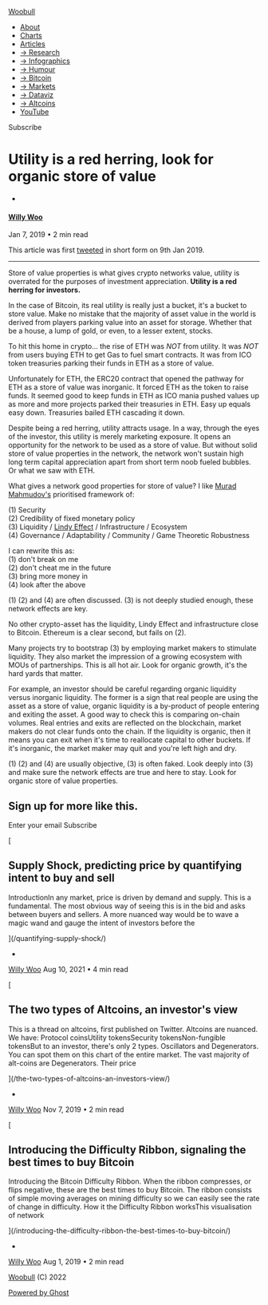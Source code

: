 [ Woobull ](https://woobull.com)

  * [About](https://woobull.com/about/)
  * [Charts](http://charts.woobull.com/)
  * [Articles](https://woobull.com/)
  * [→ Research](https://woobull.com/tag/research/)
  * [→ Infographics](https://woobull.com/tag/infographic/)
  * [→ Humour](https://woobull.com/tag/humour/)
  * [→ Bitcoin](https://woobull.com/tag/bitcoin/)
  * [→ Markets](https://woobull.com/tag/markets/)
  * [→ Dataviz](https://woobull.com/tag/data-visualisation/)
  * [→ Altcoins](https://woobull.com/tag/altcoins/)
  * [YouTube](https://www.youtube.com/channel/UCNSawUAJPtGqnhpucPqdDrw)

[ ](https://twitter.com/woonomic "Twitter")

Subscribe

# Utility is a red herring, look for organic store of value

  * [ ](/author/willywoo/)

#### [Willy Woo](/author/willywoo/)

Jan 7, 2019 • 2 min read

This article was first
[tweeted](https://twitter.com/woonomic/status/1082270730031517697) in short
form on 9th Jan 2019.

* * *

Store of value properties is what gives crypto networks value, utility is
overrated for the purposes of investment appreciation. **Utility is a red
herring for investors.**

In the case of Bitcoin, its real utility is really just a bucket, it's a
bucket to store value. Make no mistake that the majority of asset value in the
world is derived from players parking value into an asset for storage. Whether
that be a house, a lump of gold, or even, to a lesser extent, stocks.

To hit this home in crypto... the rise of ETH was _NOT_ from utility. It was
_NOT_ from users buying ETH to get Gas to fuel smart contracts. It was from
ICO token treasuries parking their funds in ETH as a store of value.

Unfortunately for ETH, the ERC20 contract that opened the pathway for ETH as a
store of value was inorganic. It forced ETH as the token to raise funds. It
seemed good to keep funds in ETH as ICO mania pushed values up as more and
more projects parked their treasuries in ETH. Easy up equals easy down.
Treasuries bailed ETH cascading it down.

Despite being a red herring, utility attracts usage. In a way, through the
eyes of the investor, this utility is merely marketing exposure. It opens an
opportunity for the network to be used as a store of value. But without solid
store of value properties in the network, the network won't sustain high long
term capital appreciation apart from short term noob fueled bubbles. Or what
we saw with ETH.

What gives a network good properties for store of value? I like [Murad
Mahmudov's](https://twitter.com/MustStopMurad) prioritised framework of:

(1) Security  
(2) Credibility of fixed monetary policy  
(3) Liquidity / [Lindy Effect](https://en.wikipedia.org/wiki/Lindy_effect) /
Infrastructure / Ecosystem  
(4) Governance / Adaptability / Community / Game Theoretic Robustness  
  
I can rewrite this as:  
(1) don't break on me  
(2) don't cheat me in the future  
(3) bring more money in  
(4) look after the above

(1) (2) and (4) are often discussed. (3) is not deeply studied enough, these
network effects are key.

No other crypto-asset has the liquidity, Lindy Effect and infrastructure close
to Bitcoin. Ethereum is a clear second, but fails on (2).

Many projects try to bootstrap (3) by employing market makers to stimulate
liquidity. They also market the impression of a growing ecosystem with MOUs of
partnerships. This is all hot air. Look for organic growth, it's the hard
yards that matter.

For example, an investor should be careful regarding organic liquidity versus
inorganic liquidity. The former is a sign that real people are using the asset
as a store of value, organic liquidity is a by-product of people entering and
exiting the asset. A good way to check this is comparing on-chain volumes.
Real entries and exits are reflected on the blockchain, market makers do not
clear funds onto the chain. If the liquidity is organic, then it means you can
exit when it's time to reallocate capital to other buckets. If it's inorganic,
the market maker may quit and you're left high and dry.

(1) (2) and (4) are usually objective, (3) is often faked. Look deeply into
(3) and make sure the network effects are true and here to stay. Look for
organic store of value properties.

## Sign up for more like this.

Enter your email Subscribe

[

## Supply Shock, predicting price by quantifying intent to buy and sell

IntroductionIn any market, price is driven by demand and supply. This is a
fundamental. The most obvious way of seeing this is in the bid and asks
between buyers and sellers. A more nuanced way would be to wave a magic wand
and gauge the intent of investors before the

](/quantifying-supply-shock/)

  * [ ](/author/willywoo/)

[Willy Woo](/author/willywoo/) Aug 10, 2021 • 4 min read

[

## The two types of Altcoins, an investor's view

This is a thread on altcoins, first published on Twitter. Altcoins are
nuanced. We have: Protocol coinsUtility tokensSecurity tokensNon-fungible
tokensBut to an investor, there's only 2 types. Oscillators and Degenerators.
You can spot them on this chart of the entire market. The vast majority of
alt-coins are Degenerators. Their price

](/the-two-types-of-altcoins-an-investors-view/)

  * [ ](/author/willywoo/)

[Willy Woo](/author/willywoo/) Nov 7, 2019 • 2 min read

[

## Introducing the Difficulty Ribbon, signaling the best times to buy Bitcoin

Introducing the Bitcoin Difficulty Ribbon. When the ribbon compresses, or
flips negative, these are the best times to buy Bitcoin. The ribbon consists
of simple moving averages on mining difficulty so we can easily see the rate
of change in difficulty. How it the Difficulty Ribbon worksThis visualisation
of network

](/introducing-the-difficulty-ribbon-the-best-times-to-buy-bitcoin/)

  * [ ](/author/willywoo/)

[Willy Woo](/author/willywoo/) Aug 1, 2019 • 2 min read

[Woobull](https://woobull.com) (C) 2022

[Powered by Ghost](https://ghost.org/)

